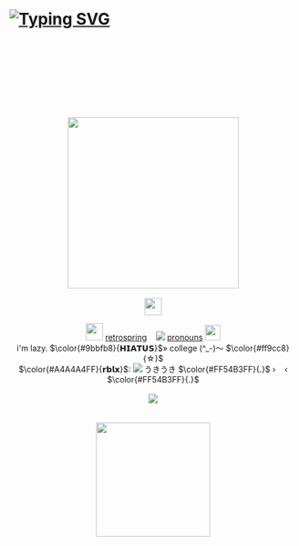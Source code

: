 <br /> <br /> <br />
# [![Typing SVG](https://readme-typing-svg.demolab.com?font=Schoolbell&size=42&letterSpacing=4px&pause=100&color=FF8693FF&background=FF000000&width=435&lines=about-me+%3E_o)](https://git.io/typing-svg)
<div align="center">
<br /> <br /> <br /> <br /> <br /> <br /> <br /> <br />
<img src="https://github.com/user-attachments/assets/7292617b-7ec9-4d57-a36f-82249827a5cf" height=300 weight=700> <br /> <br />
<img src="https://github.com/user-attachments/assets/35539653-44a9-44b7-98d6-cc1294d1c7d1" height=30 weight=50> <br />
</div>
<div align="center">
  
<img src="https://github.com/user-attachments/assets/c4b8deba-7bcd-4321-b402-1b0ba9b6e1c6" height=30 weight=30> [retrospring](https://retrospring.net/@A_90)‎ ‎ ‎ ‎ <img src="https://github.com/user-attachments/assets/a5bc8bd5-d1f4-4d34-9d50-226f5eb2f2f3">  ‎ ‎ ‎ [pronouns](https://pronouns.cc/@yesmylord) <img src="https://github.com/user-attachments/assets/81e043fb-a55b-4baf-9e0f-de104cb5ab83" height=27 weight=30> <br />
i'm lazy. $\color{#9bbfb8}{𝗛𝗜𝗔𝗧𝗨𝗦}$» college (^_-)〜 $\color{#ff9cc8}{☆}$ <br />
$\color{#A4A4A4FF}{𝗿𝗯𝗹𝘅}$: [<img src="https://github.com/user-attachments/assets/789b1f12-7557-4b97-a492-37b9f91e82b7">](https://www.roblox.com/users/2901918170/profile) うきうき  $\color{#FF54B3FF}{.}$ ‎‎› ‎ ‎ ‎ ‎‹ $\color{#FF54B3FF}{.}$ <br /> <br />
<img src="https://github.com/user-attachments/assets/4ac1eaab-95df-4af1-aeff-59fcbec615f7"> <br /> <br /> <br />
<img src="https://github.com/user-attachments/assets/7cf0ee4b-50da-47cd-babb-14df6f486c33" height=200 weight=400> <br /> <br />
<br /> <br /> <br /> <br /> <br /> <br /> <br /> <br />
